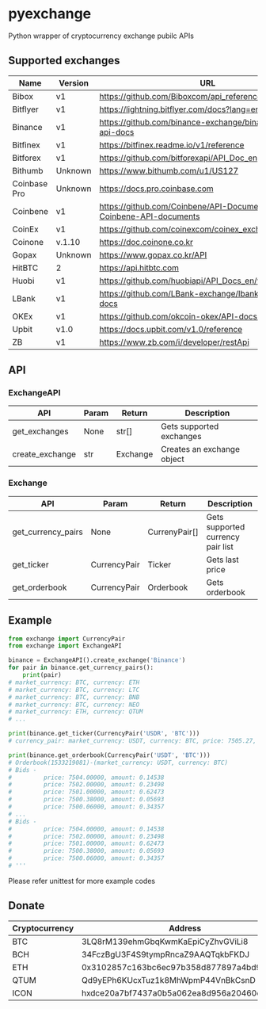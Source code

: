 # pyexchange
Python wrapper of cryptocurrency exchange pubilc APIs

## Supported exchanges
| Name | Version | URL |
|---|---|---|
| Bibox  | v1 | https://github.com/Biboxcom/api_reference/wiki/home_en |
| Bitflyer  | v1 | https://lightning.bitflyer.com/docs?lang=en |
| Binance  | v1 | https://github.com/binance-exchange/binance-official-api-docs |
| Bitfinex  | v1 | https://bitfinex.readme.io/v1/reference |
| Bitforex  | v1 | https://github.com/bitforexapi/API_Doc_en |
| Bithumb  | Unknown | https://www.bithumb.com/u1/US127 |
| Coinbase Pro  | Unknown | https://docs.pro.coinbase.com |
| Coinbene | v1 | https://github.com/Coinbene/API-Documents/wiki/0.0.0-Coinbene-API-documents |
| CoinEx | v1 | https://github.com/coinexcom/coinex_exchange_api/wiki |
| Coinone  | v.1.10 | https://doc.coinone.co.kr |
| Gopax  | Unknown | https://www.gopax.co.kr/API |
| HitBTC  | 2 | https://api.hitbtc.com |
| Huobi  | v1 | https://github.com/huobiapi/API_Docs_en/wiki |
| LBank  | v1 | https://github.com/LBank-exchange/lbank-official-api-docs |
| OKEx  | v1 | https://github.com/okcoin-okex/API-docs-OKEx.com |
| Upbit  | v1.0 | https://docs.upbit.com/v1.0/reference |
| ZB | v1 | https://www.zb.com/i/developer/restApi |

## API
### ExchangeAPI
| API  | Param  | Return | Description |
|---|---|---|--|
| get_exchanges | None | str[] | Gets supported exchanges |
| create_exchange | str | Exchange | Creates an exchange object |

### Exchange
| API  | Param  | Return | Description |
|---|---|---|---|
| get_currency_pairs | None | CurrenyPair[] | Gets supported currency pair list |
| get_ticker | CurrencyPair | Ticker | Gets last price |
| get_orderbook | CurrencyPair | Orderbook | Gets orderbook |

## Example
```python
from exchange import CurrencyPair
from exchange import ExchangeAPI

binance = ExchangeAPI().create_exchange('Binance')
for pair in binance.get_currency_pairs():
    print(pair)
# market_currency: BTC, currency: ETH
# market_currency: BTC, currency: LTC
# market_currency: BTC, currency: BNB
# market_currency: BTC, currency: NEO
# market_currency: ETH, currency: QTUM
# ...

print(binance.get_ticker(CurrencyPair('USDR', 'BTC')))
# currency_pair: market_currency: USDT, currency: BTC, price: 7505.27, timestamp: 1533219056

print(binance.get_orderbook(CurrencyPair('USDT', 'BTC')))
# Orderbook(1533219081)-(market_currency: USDT, currency: BTC)
# Bids -
#         price: 7504.00000, amount: 0.14538
#         price: 7502.00000, amount: 0.23498
#         price: 7501.00000, amount: 0.62473
#         price: 7500.38000, amount: 0.05693
#         price: 7500.06000, amount: 0.34357
# ...
# Bids -
#         price: 7504.00000, amount: 0.14538
#         price: 7502.00000, amount: 0.23498
#         price: 7501.00000, amount: 0.62473
#         price: 7500.38000, amount: 0.05693
#         price: 7500.06000, amount: 0.34357
# '''

```
Please refer unittest for more example codes

## Donate
|Cryptocurrency|Address|
|---|---|
|BTC|3LQ8rM139ehmGbqKwmKaEpiCyZhvGViLi8|
|BCH|34FczBgU3F4S9tympRncaZ9AAQTqkbFKDJ|
|ETH|0x3102857c163bc6ec97b358d877897a4bd9fcc556|
|QTUM|Qd9yEPh6KUcxTuz1k8MhWpmP44VnBkCsnD|
|ICON|hxdce20a7bf7437a0b5a062ea8d956a20460da7dc1|
